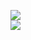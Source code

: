 [![](https://img.shields.io/badge/Made%20With-Github%20Spray-lightgrey.svg?style=for-the-badge&logo=github)](https://github.com/Annihil/github-spray#3891)  
[![](https://i.imgur.com/2DrTn0Z.gif)](https://github.com/Annihil/github-spray)